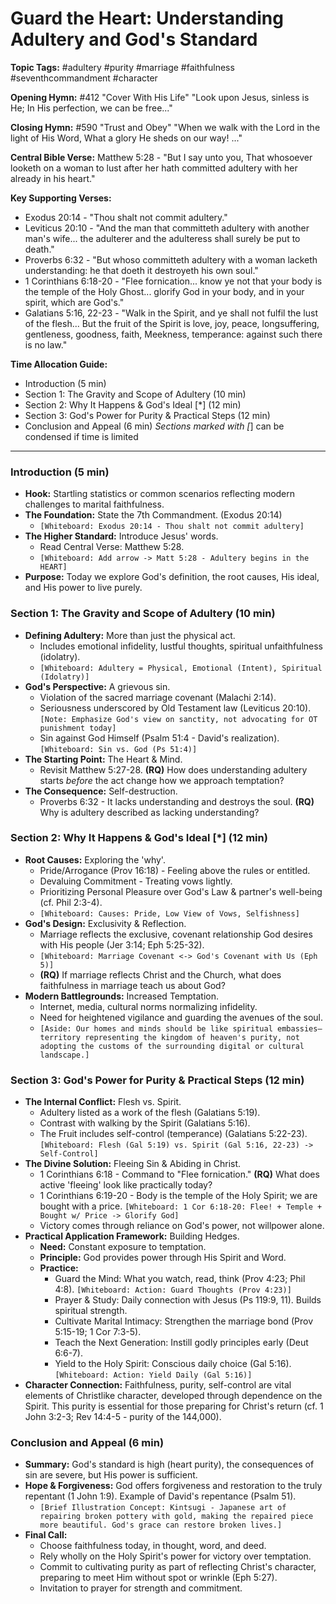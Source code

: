 # Guard the Heart: Understanding Adultery and God's Standard

**Topic Tags:** #adultery #purity #marriage #faithfulness #seventhcommandment #character

**Opening Hymn:** #412 "Cover With His Life"
"Look upon Jesus, sinless is He; In His perfection, we can be free..."

**Closing Hymn:** #590 "Trust and Obey"
"When we walk with the Lord in the light of His Word, What a glory He sheds on our way! ..."

**Central Bible Verse:** Matthew 5:28 - "But I say unto you, That whosoever looketh on a woman to lust after her hath committed adultery with her already in his heart."

**Key Supporting Verses:**
*   Exodus 20:14 - "Thou shalt not commit adultery."
*   Leviticus 20:10 - "And the man that committeth adultery with another man's wife... the adulterer and the adulteress shall surely be put to death."
*   Proverbs 6:32 - "But whoso committeth adultery with a woman lacketh understanding: he that doeth it destroyeth his own soul."
*   1 Corinthians 6:18-20 - "Flee fornication... know ye not that your body is the temple of the Holy Ghost... glorify God in your body, and in your spirit, which are God's."
*   Galatians 5:16, 22-23 - "Walk in the Spirit, and ye shall not fulfil the lust of the flesh... But the fruit of the Spirit is love, joy, peace, longsuffering, gentleness, goodness, faith, Meekness, temperance: against such there is no law."

**Time Allocation Guide:**
- Introduction (5 min)
- Section 1: The Gravity and Scope of Adultery (10 min)
- Section 2: Why It Happens & God's Ideal [*] (12 min)
- Section 3: God's Power for Purity & Practical Steps (12 min)
- Conclusion and Appeal (6 min)
*Sections marked with [*] can be condensed if time is limited

---

### Introduction (5 min)

-   **Hook:** Startling statistics or common scenarios reflecting modern challenges to marital faithfulness.
-   **The Foundation:** State the 7th Commandment. (Exodus 20:14)
    -   `[Whiteboard: Exodus 20:14 - Thou shalt not commit adultery]`
-   **The Higher Standard:** Introduce Jesus' words.
    -   Read Central Verse: Matthew 5:28.
    -   `[Whiteboard: Add arrow -> Matt 5:28 - Adultery begins in the HEART]`
-   **Purpose:** Today we explore God's definition, the root causes, His ideal, and His power to live purely.

### Section 1: The Gravity and Scope of Adultery (10 min)

-   **Defining Adultery:** More than just the physical act.
    -   Includes emotional infidelity, lustful thoughts, spiritual unfaithfulness (idolatry).
    -   `[Whiteboard: Adultery = Physical, Emotional (Intent), Spiritual (Idolatry)]`
-   **God's Perspective:** A grievous sin.
    -   Violation of the sacred marriage covenant (Malachi 2:14).
    -   Seriousness underscored by Old Testament law (Leviticus 20:10). `[Note: Emphasize God's view on sanctity, not advocating for OT punishment today]`
    -   Sin against God Himself (Psalm 51:4 - David's realization). `[Whiteboard: Sin vs. God (Ps 51:4)]`
-   **The Starting Point:** The Heart & Mind.
    -   Revisit Matthew 5:27-28. **(RQ)** How does understanding adultery starts *before* the act change how we approach temptation?
-   **The Consequence:** Self-destruction.
    -   Proverbs 6:32 - It lacks understanding and destroys the soul. **(RQ)** Why is adultery described as lacking understanding?

### Section 2: Why It Happens & God's Ideal [*] (12 min)

-   **Root Causes:** Exploring the 'why'.
    -   Pride/Arrogance (Prov 16:18) - Feeling above the rules or entitled.
    -   Devaluing Commitment - Treating vows lightly.
    -   Prioritizing Personal Pleasure over God's Law & partner's well-being (cf. Phil 2:3-4).
    -   `[Whiteboard: Causes: Pride, Low View of Vows, Selfishness]`
-   **God's Design:** Exclusivity & Reflection.
    -   Marriage reflects the exclusive, covenant relationship God desires with His people (Jer 3:14; Eph 5:25-32).
    -   `[Whiteboard: Marriage Covenant <-> God's Covenant with Us (Eph 5)]`
    -   **(RQ)** If marriage reflects Christ and the Church, what does faithfulness in marriage teach us about God?
-   **Modern Battlegrounds:** Increased Temptation.
    -   Internet, media, cultural norms normalizing infidelity.
    -   Need for heightened vigilance and guarding the avenues of the soul.
    -   `[Aside: Our homes and minds should be like spiritual embassies—territory representing the kingdom of heaven's purity, not adopting the customs of the surrounding digital or cultural landscape.]`

### Section 3: God's Power for Purity & Practical Steps (12 min)

-   **The Internal Conflict:** Flesh vs. Spirit.
    -   Adultery listed as a work of the flesh (Galatians 5:19).
    -   Contrast with walking by the Spirit (Galatians 5:16).
    -   The Fruit includes self-control (temperance) (Galatians 5:22-23). `[Whiteboard: Flesh (Gal 5:19) vs. Spirit (Gal 5:16, 22-23) -> Self-Control]`
-   **The Divine Solution:** Fleeing Sin & Abiding in Christ.
    -   1 Corinthians 6:18 - Command to "Flee fornication." **(RQ)** What does active 'fleeing' look like practically today?
    -   1 Corinthians 6:19-20 - Body is the temple of the Holy Spirit; we are bought with a price. `[Whiteboard: 1 Cor 6:18-20: Flee! + Temple + Bought w/ Price -> Glorify God]`
    -   Victory comes through reliance on God's power, not willpower alone.
-   **Practical Application Framework:** Building Hedges.
    -   **Need:** Constant exposure to temptation.
    -   **Principle:** God provides power through His Spirit and Word.
    -   **Practice:**
        -   Guard the Mind: What you watch, read, think (Prov 4:23; Phil 4:8). `[Whiteboard: Action: Guard Thoughts (Prov 4:23)]`
        -   Prayer & Study: Daily connection with Jesus (Ps 119:9, 11). Builds spiritual strength.
        -   Cultivate Marital Intimacy: Strengthen the marriage bond (Prov 5:15-19; 1 Cor 7:3-5).
        -   Teach the Next Generation: Instill godly principles early (Deut 6:6-7).
        -   Yield to the Holy Spirit: Conscious daily choice (Gal 5:16). `[Whiteboard: Action: Yield Daily (Gal 5:16)]`
-   **Character Connection:** Faithfulness, purity, self-control are vital elements of Christlike character, developed through dependence on the Spirit. This purity is essential for those preparing for Christ's return (cf. 1 John 3:2-3; Rev 14:4-5 - purity of the 144,000).

### Conclusion and Appeal (6 min)

-   **Summary:** God's standard is high (heart purity), the consequences of sin are severe, but His power is sufficient.
-   **Hope & Forgiveness:** God offers forgiveness and restoration to the truly repentant (1 John 1:9). Example of David's repentance (Psalm 51).
    -   `[Brief Illustration Concept: Kintsugi - Japanese art of repairing broken pottery with gold, making the repaired piece more beautiful. God's grace can restore broken lives.]`
-   **Final Call:**
    -   Choose faithfulness today, in thought, word, and deed.
    -   Rely wholly on the Holy Spirit's power for victory over temptation.
    -   Commit to cultivating purity as part of reflecting Christ's character, preparing to meet Him without spot or wrinkle (Eph 5:27).
    -   Invitation to prayer for strength and commitment.